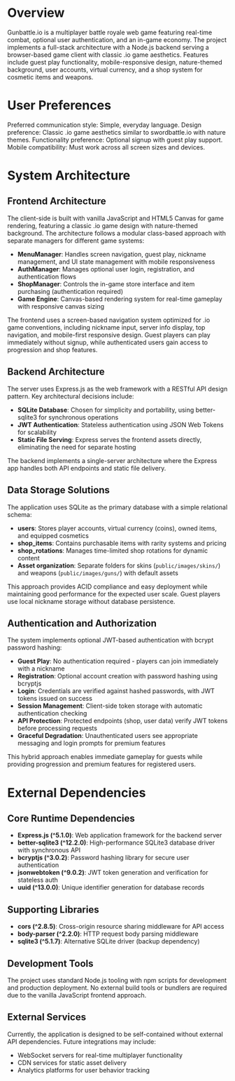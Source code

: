 # Overview

Gunbattle.io is a multiplayer battle royale web game featuring real-time combat, optional user authentication, and an in-game economy. The project implements a full-stack architecture with a Node.js backend serving a browser-based game client with classic .io game aesthetics. Features include guest play functionality, mobile-responsive design, nature-themed background, user accounts, virtual currency, and a shop system for cosmetic items and weapons.

# User Preferences

Preferred communication style: Simple, everyday language.
Design preference: Classic .io game aesthetics similar to swordbattle.io with nature themes.
Functionality preference: Optional signup with guest play support.
Mobile compatibility: Must work across all screen sizes and devices.

# System Architecture

## Frontend Architecture
The client-side is built with vanilla JavaScript and HTML5 Canvas for game rendering, featuring a classic .io game design with nature-themed background. The architecture follows a modular class-based approach with separate managers for different game systems:

- **MenuManager**: Handles screen navigation, guest play, nickname management, and UI state management with mobile responsiveness
- **AuthManager**: Manages optional user login, registration, and authentication flows
- **ShopManager**: Controls the in-game store interface and item purchasing (authentication required)
- **Game Engine**: Canvas-based rendering system for real-time gameplay with responsive canvas sizing

The frontend uses a screen-based navigation system optimized for .io game conventions, including nickname input, server info display, top navigation, and mobile-first responsive design. Guest players can play immediately without signup, while authenticated users gain access to progression and shop features.

## Backend Architecture
The server uses Express.js as the web framework with a RESTful API design pattern. Key architectural decisions include:

- **SQLite Database**: Chosen for simplicity and portability, using better-sqlite3 for synchronous operations
- **JWT Authentication**: Stateless authentication using JSON Web Tokens for scalability
- **Static File Serving**: Express serves the frontend assets directly, eliminating the need for separate hosting

The backend implements a single-server architecture where the Express app handles both API endpoints and static file delivery.

## Data Storage Solutions
The application uses SQLite as the primary database with a simple relational schema:

- **users**: Stores player accounts, virtual currency (coins), owned items, and equipped cosmetics
- **shop_items**: Contains purchasable items with rarity systems and pricing  
- **shop_rotations**: Manages time-limited shop rotations for dynamic content
- **Asset organization**: Separate folders for skins (`public/images/skins/`) and weapons (`public/images/guns/`) with default assets

This approach provides ACID compliance and easy deployment while maintaining good performance for the expected user scale. Guest players use local nickname storage without database persistence.

## Authentication and Authorization
The system implements optional JWT-based authentication with bcrypt password hashing:

- **Guest Play**: No authentication required - players can join immediately with a nickname
- **Registration**: Optional account creation with password hashing using bcryptjs
- **Login**: Credentials are verified against hashed passwords, with JWT tokens issued on success
- **Session Management**: Client-side token storage with automatic authentication checking
- **API Protection**: Protected endpoints (shop, user data) verify JWT tokens before processing requests
- **Graceful Degradation**: Unauthenticated users see appropriate messaging and login prompts for premium features

This hybrid approach enables immediate gameplay for guests while providing progression and premium features for registered users.

# External Dependencies

## Core Runtime Dependencies
- **Express.js (^5.1.0)**: Web application framework for the backend server
- **better-sqlite3 (^12.2.0)**: High-performance SQLite3 database driver with synchronous API
- **bcryptjs (^3.0.2)**: Password hashing library for secure user authentication
- **jsonwebtoken (^9.0.2)**: JWT token generation and verification for stateless auth
- **uuid (^13.0.0)**: Unique identifier generation for database records

## Supporting Libraries
- **cors (^2.8.5)**: Cross-origin resource sharing middleware for API access
- **body-parser (^2.2.0)**: HTTP request body parsing middleware
- **sqlite3 (^5.1.7)**: Alternative SQLite driver (backup dependency)

## Development Tools
The project uses standard Node.js tooling with npm scripts for development and production deployment. No external build tools or bundlers are required due to the vanilla JavaScript frontend approach.

## External Services
Currently, the application is designed to be self-contained without external API dependencies. Future integrations may include:
- WebSocket servers for real-time multiplayer functionality
- CDN services for static asset delivery
- Analytics platforms for user behavior tracking